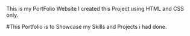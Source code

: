 This is my PortFolio Website 
I created this Project using HTML and CSS only.

#This Portfolio is to Showcase my Skills and Projects i had done.
